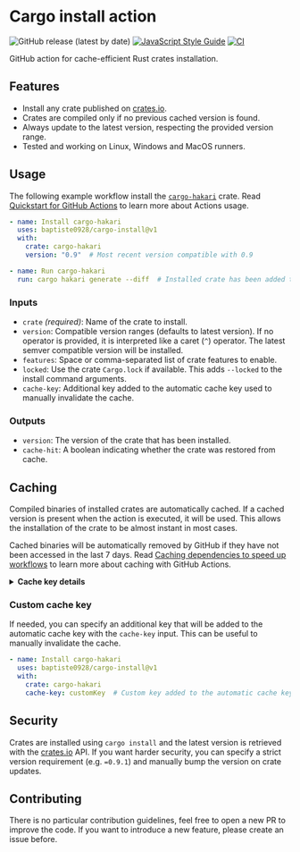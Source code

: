 # Cargo install action

![GitHub release (latest by date)](https://img.shields.io/github/v/release/baptiste0928/cargo-install)
[![JavaScript Style Guide](https://img.shields.io/badge/code_style-standard-brightgreen.svg)](https://standardjs.com)
[![CI](https://github.com/baptiste0928/cargo-install/actions/workflows/ci.yml/badge.svg)](https://github.com/baptiste0928/cargo-install/actions/workflows/ci.yml)

GitHub action for cache-efficient Rust crates installation.

## Features
- Install any crate published on [crates.io].
- Crates are compiled only if no previous cached version is found.
- Always update to the latest version, respecting the provided version range.
- Tested and working on Linux, Windows and MacOS runners.

## Usage
The following example workflow install the [`cargo-hakari`] crate. Read
[Quickstart for GitHub Actions] to learn more about Actions usage.

```yaml
- name: Install cargo-hakari
  uses: baptiste0928/cargo-install@v1
  with:
    crate: cargo-hakari
    version: "0.9"  # Most recent version compatible with 0.9

- name: Run cargo-hakari
  run: cargo hakari generate --diff  # Installed crate has been added to PATH
```

### Inputs
- `crate` *(required)*: Name of the crate to install.
- `version`: Compatible version ranges (defaults to latest version). If no
operator is provided, it is interpreted like a caret (`^`) operator. The latest
semver compatible version will be installed.
- `features`: Space or comma-separated list of crate features to enable.
- `locked`: Use the crate `Cargo.lock` if available. This adds `--locked` to
the install command arguments.
- `cache-key`: Additional key added to the automatic cache key used to manually
invalidate the cache.

### Outputs
- `version`: The version of the crate that has been installed.
- `cache-hit`: A boolean indicating whether the crate was restored from cache.

## Caching
Compiled binaries of installed crates are automatically cached. If a cached
version is present when the action is executed, it will be used. This allows the
installation of the crate to be almost instant in most cases.

Cached binaries will be automatically removed by GitHub if they have not been
accessed in the last 7 days. Read [Caching dependencies to speed up workflows]
to learn more about caching with GitHub Actions.

<details>
  <summary><strong>Cache key details</strong></summary>

  The `~/.cargo-install/<crate-name>` folder is cached with the `cargo-install-<hash>`
  key. The cache key is composed of the following elements:

  - The crate name.
  - The exact installed crate version (not the `version` input).
  - The action `job` and runner os name.
  - List of installed features.
  - If provided, the `cache-key` input value.

  These values are hashed and a 20 characters hex digest is used as the cache key.

</details>

### Custom cache key
If needed, you can specify an additional key that will be added to the automatic
cache key with the `cache-key` input. This can be useful to manually invalidate
the cache.

```yaml
- name: Install cargo-hakari
  uses: baptiste0928/cargo-install@v1
  with:
    crate: cargo-hakari
    cache-key: customKey  # Custom key added to the automatic cache key
```

## Security
Crates are installed using `cargo install` and the latest version is retrieved
with the [crates.io] API. If you want harder security, you can specify a strict
version requirement (e.g. `=0.9.1`) and manually bump the version on crate updates.

## Contributing
There is no particular contribution guidelines, feel free to open a new PR to
improve the code. If you want to introduce a new feature, please create an issue
before.

[crates.io]: https://crates.io
[`cargo-hakari`]: https://crates.io/crates/cargo-hakari
[Quickstart for GitHub Actions]: https://docs.github.com/en/actions/quickstart
[Caching dependencies to speed up workflows]: https://docs.github.com/en/actions/advanced-guides/caching-dependencies-to-speed-up-workflows
